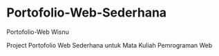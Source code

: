 # Portofolio-Web-Sederhana
Portofolio-Web Wisnu

Project Portofolio Web Sederhana untuk Mata Kuliah Pemrograman Web
